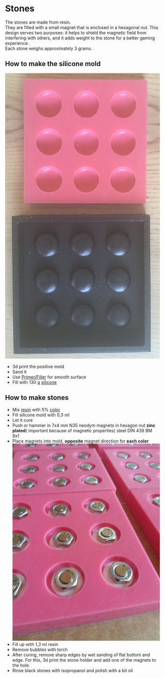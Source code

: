 # Stones
The stones are made from resin. \
They are filled with a small magnet that is enclosed in a hexagonal nut. This design serves two purposes: it helps to shield the magnetic field from interfering with others, and it adds weight to the stone for a better gaming experience. \
Each stone weighs approximately 3 grams. 

## How to make the silicone mold
<img src="./mold.jpeg" width="600"  />

- 3d print the positive mold
- Sand it
- Use [Primer/Filler](https://www.amazon.de/edding-Permanent-Spray-Kunststoffgrundierung-Kunststoff-Oberfl%C3%A4chen/dp/B00CSLMC0U/ref=sr_1_4?__mk_de_DE=%C3%85M%C3%85%C5%BD%C3%95%C3%91&crid=3IHZ0S0T4P5OT&keywords=edding%2Bprimer&qid=1646993696&s=officeproduct&sprefix=edding%2Bprimer%2Coffice-products%2C193&sr=1-4&th=1) for smooth surface
- Fill with 130 g [silicone](https://www.amazon.de/Wagnersil-Premium-Silikon-Kautschuk-Dubliersilikon/dp/B01703HDWW?pd_rd_w=7DFyl&pf_rd_p=cc86faef-1f96-4af1-b512-2733302d2b97&pf_rd_r=7JDDC5J7N622CM7N5JP1&pd_rd_r=7e79af39-5fdb-415a-9516-e1403fc6833d&pd_rd_wg=emuYZ&pd_rd_i=B01703HDWW&psc=1&ref_=pd_bap_d_rp_1_t)

## How to make stones
- Mix [resin](https://www.amazon.de/Epoxidharz-Qualit%C3%A4t-geruchsarm-Laminier-Schutzhandschuhe/dp/B07D3SB9M9?pd_rd_w=Al8c9&pf_rd_p=cc86faef-1f96-4af1-b512-2733302d2b97&pf_rd_r=TJ1G6K5S96M96NMX0ZSZ&pd_rd_r=0837ef43-08e8-41e2-9c21-49ac5c3e71a0&pd_rd_wg=2JB9u&pd_rd_i=B07D3SB9M9&psc=1&ref_=pd_bap_d_rp_1_i) with 5% [color](https://www.amazon.de/100g-Farbpaste-schwarz-RAL-9005/dp/B00BIZDTEA?pd_rd_w=Al8c9&pf_rd_p=cc86faef-1f96-4af1-b512-2733302d2b97&pf_rd_r=TJ1G6K5S96M96NMX0ZSZ&pd_rd_r=0837ef43-08e8-41e2-9c21-49ac5c3e71a0&pd_rd_wg=2JB9u&pd_rd_i=B00BIZDTEA&psc=1&ref_=pd_bap_d_rp_6_i)
- Fill silicone mold with 0,3 ml
- Let it cure
- Push or hammer in 7x4 mm N35 neodym magnets in hexagon nut **zinc plated**( important because of magnetic properties) steel DIN 439 BM 8x1
- Place magnets into mold, **opposite** magnet direction for **each color**
  <img src="./stones.jpg" width="600" />
- Fill up with 1,3 ml resin
- Remove bubbles with torch
- After curing, remove sharp edges by wet sanding of flat bottom and edge. For this, 3d print the stone holder and add one of the magnets to the hole.
- Rinse black stones with isopropanol and polish with a bit oil
